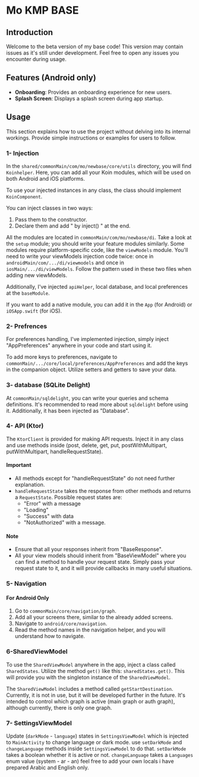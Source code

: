 # Mo KMP BASE

## Introduction

Welcome to the beta version of my base code! This version may contain issues as it's still under development. Feel free to open any issues you encounter during usage.

## Features (Android only)

- **Onboarding**: Provides an onboarding experience for new users.
- **Splash Screen**: Displays a splash screen during app startup.

## Usage

This section explains how to use the project without delving into its internal workings. Provide simple instructions or examples for users to follow.


### 1- Injection

In the `shared/commonMain/com/mo/newbase/core/utils` directory, you will find `Koinhelper`. Here, you can add all your Koin modules, which will be used on both Android and iOS platforms.

To use your injected instances in any class, the class should implement `KoinComponent`.

You can inject classes in two ways:
1. Pass them to the constructor.
2. Declare them and add " by inject() " at the end.

All the modules are located in `commonMain/com/mo/newbase/di`. Take a look at the `setup` module; you should write your feature modules similarly. Some modules require platform-specific code, like the `viewModels` module. You'll need to write your viewModels injection code twice: once in `androidMain/com/.../di/viewmodels` and once in `iosMain/.../di/viewModels`. Follow the pattern used in these two files when adding new viewModels.

Additionally, I've injected `apiHelper`, local database, and local preferences at the `baseModule`.

If you want to add a native module, you can add it in the `App` (for Android) or `iOSApp.swift` (for iOS).

### 2- Prefrences
For preferences handling, I've implemented injection, simply inject "AppPreferences" anywhere in your code and start using it.

To add more keys to preferences, navigate to `commonMain/.../core/local/preferences/AppPreferences` and add the keys in the companion object. Utilize setters and getters to save your data.

### 3- database (SQLite Delight)

At `commonMain/sqldelight`, you can write your queries and schema definitions. It's recommended to read more about `sqldelight` before using it. Additionally, it has been injected as "Database".

### 4- API (Ktor)

The `KtorClient` is provided for making API requests. Inject it in any class and use methods inside (post, delete, get, put, postWithMultipart, putWithMultipart, handleRequestState).

#### Important

- All methods except for "handleRequestState" do not need further explanation.
- `handleRequestState` takes the response from other methods and returns a `RequestState`. Possible request states are:
  - "Error" with a message
  - "Loading"
  - "Success" with data
  - "NotAuthorized" with a message.

#### Note

- Ensure that all your responses inherit from "BaseResponse".
- All your view models should inherit from "BaseViewModel" where you can find a method to handle your request state. Simply pass your request state to it, and it will provide callbacks in many useful situations.


### 5- Navigation

#### For Android Only

1. Go to `commonMain/core/navigation/graph`.
2. Add all your screens there, similar to the already added screens.
3. Navigate to `android/core/navigation`.
4. Read the method names in the navigation helper, and you will understand how to navigate.


### 6-SharedViewModel

To use the `SharedViewModel` anywhere in the app, inject a class called `SharedStates`. Utilize the method `get()` like this: `sharedStates.get()`. This will provide you with the singleton instance of the `SharedViewModel`.

The `SharedViewModel` includes a method called `getStartDestination`. Currently, it is not in use, but it will be developed further in the future. It's intended to control which graph is active (main graph or auth graph), although currently, there is only one graph.

### 7- SettingsViewModel

Update (`darkMode` - `language`) states in `SettingsViewModel` which is injected to `MainActivity` to change language or dark mode.
use `setDarkMode` and `changeLanguage` methods inside `SettingsViewModel` to do that.
`setDarkMode` takes a boolean whether it is active or not.
`changeLanguage` takes a `Languages` enum value (system - ar - an) feel free to add your own locals i have prepared Arabic and English only.
